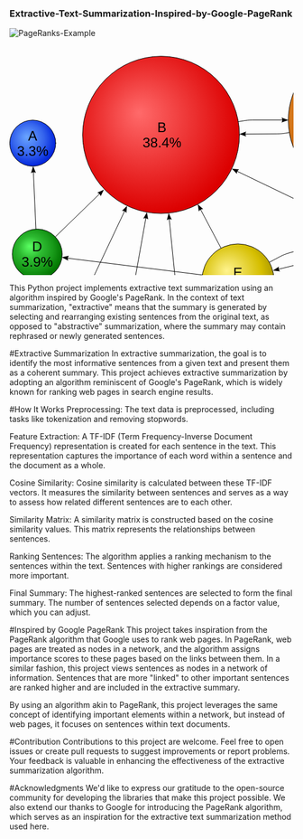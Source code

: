 ### Extractive-Text-Summarization-Inspired-by-Google-PageRank

![PageRanks-Example](https://github.com/saahil1801/Extractive-Text-Summarization-Inspired-by-Google-PageRank/assets/84408557/759b576a-a16b-4c6a-9a12-df85fb905037)<?xml version="1.0" encoding="UTF-8" standalone="no"?>
<!-- Created with Inkscape (http://www.inkscape.org/) -->
<svg
   xmlns:svg="http://www.w3.org/2000/svg"
   xmlns="http://www.w3.org/2000/svg"
   xmlns:xlink="http://www.w3.org/1999/xlink"
   version="1.0"
   width="758.289"
   height="610.82623"
   id="svg2">
  <defs
     id="defs4">
    <marker
       refX="0"
       refY="0"
       orient="auto"
       style="overflow:visible"
       id="Arrow2Lstart">
      <path
         d="M 8.7185878,4.0337352 L -2.2072895,0.016013256 L 8.7185884,-4.0017078 C 6.97309,-1.6296469 6.9831476,1.6157441 8.7185878,4.0337352 z "
         transform="matrix(1.1,0,0,1.1,1.1,0)"
         style="font-size:12px;fill-rule:evenodd;stroke-width:0.625;stroke-linejoin:round"
         id="path3495" />
    </marker>
    <marker
       refX="0"
       refY="0"
       orient="auto"
       style="overflow:visible"
       id="Arrow2Lend">
      <path
         d="M 8.7185878,4.0337352 L -2.2072895,0.016013256 L 8.7185884,-4.0017078 C 6.97309,-1.6296469 6.9831476,1.6157441 8.7185878,4.0337352 z "
         transform="matrix(-1.1,0,0,-1.1,-1.1,0)"
         style="font-size:12px;fill-rule:evenodd;stroke-width:0.625;stroke-linejoin:round"
         id="path3498" />
    </marker>
    <linearGradient
       id="linearGradient3349">
      <stop
         style="stop-color:#ffb26a;stop-opacity:1"
         offset="0"
         id="stop3351" />
      <stop
         style="stop-color:#e28a35;stop-opacity:1"
         offset="0.35802469"
         id="stop3355" />
      <stop
         style="stop-color:#d4761a;stop-opacity:1"
         offset="0.70477062"
         id="stop3357" />
      <stop
         style="stop-color:#c66200;stop-opacity:1"
         offset="1"
         id="stop3353" />
    </linearGradient>
    <linearGradient
       id="linearGradient3309">
      <stop
         style="stop-color:#5aff62;stop-opacity:1"
         offset="0"
         id="stop3311" />
      <stop
         style="stop-color:#2dba31;stop-opacity:1"
         offset="0.39197531"
         id="stop3337" />
      <stop
         style="stop-color:#179818;stop-opacity:1"
         offset="0.73727328"
         id="stop3339" />
      <stop
         style="stop-color:#017600;stop-opacity:1"
         offset="1"
         id="stop3313" />
    </linearGradient>
    <linearGradient
       id="linearGradient3293">
      <stop
         style="stop-color:#ff6a6a;stop-opacity:1"
         offset="0"
         id="stop3295" />
      <stop
         style="stop-color:#dc0000;stop-opacity:1"
         offset="1"
         id="stop3299" />
    </linearGradient>
    <linearGradient
       id="linearGradient3273">
      <stop
         style="stop-color:#6aa5ff;stop-opacity:1"
         offset="0"
         id="stop3275" />
      <stop
         style="stop-color:#3564ed;stop-opacity:1"
         offset="0.58333331"
         id="stop3281" />
      <stop
         style="stop-color:#0024dc;stop-opacity:1"
         offset="1"
         id="stop3279" />
    </linearGradient>
    <linearGradient
       id="linearGradient3247">
      <stop
         style="stop-color:#be6aff;stop-opacity:1"
         offset="0"
         id="stop3249" />
      <stop
         style="stop-color:#af35ed;stop-opacity:1"
         offset="0.68209875"
         id="stop3271" />
      <stop
         style="stop-color:#a000dc;stop-opacity:1"
         offset="1"
         id="stop3253" />
    </linearGradient>
    <linearGradient
       id="linearGradient3229">
      <stop
         style="stop-color:#fff38d;stop-opacity:1"
         offset="0"
         id="stop3231" />
      <stop
         style="stop-color:#d5be00;stop-opacity:1"
         offset="0.73148149"
         id="stop3237" />
      <stop
         style="stop-color:#ac9900;stop-opacity:1"
         offset="1"
         id="stop3233" />
    </linearGradient>
    <radialGradient
       cx="284.82056"
       cy="139.85422"
       r="133.98128"
       fx="268.84122"
       fy="158.243"
       id="radialGradient3235"
       xlink:href="#linearGradient3293"
       gradientUnits="userSpaceOnUse"
       gradientTransform="matrix(4.5240304e-8,1.1446844,-1.1276156,4.4565708e-8,422.77925,-204.00852)" />
    <radialGradient
       cx="264.09863"
       cy="124.46253"
       r="134.00912"
       fx="244.02435"
       fy="144.21851"
       id="radialGradient3245"
       xlink:href="#linearGradient3349"
       gradientUnits="userSpaceOnUse"
       gradientTransform="matrix(-4.6009785e-8,1.1293934,-1.134048,-4.6199407e-8,405.24513,-173.80872)" />
    <radialGradient
       cx="255.48665"
       cy="122.76755"
       r="135.00706"
       fx="234.57149"
       fy="136.03662"
       id="radialGradient3265"
       xlink:href="#linearGradient3309"
       gradientUnits="userSpaceOnUse"
       gradientTransform="matrix(0,1.138057,-1.1958962,0,402.3039,-167.99081)" />
    <radialGradient
       cx="255.48665"
       cy="122.76755"
       r="135.00706"
       fx="234.57149"
       fy="136.03662"
       id="radialGradient3269"
       xlink:href="#linearGradient3309"
       gradientUnits="userSpaceOnUse"
       gradientTransform="matrix(0,1.138057,-1.1958962,0,402.3039,-167.99081)" />
    <radialGradient
       cx="259.91226"
       cy="119.38439"
       r="134.54617"
       fx="248.89748"
       fy="136.7305"
       id="radialGradient3291"
       xlink:href="#linearGradient3229"
       gradientUnits="userSpaceOnUse"
       gradientTransform="matrix(0,1.1662539,-1.1637544,0,398.84637,-183.73929)" />
    <radialGradient
       cx="261.80862"
       cy="124.15582"
       r="135.13818"
       fx="244.07454"
       fy="136.66563"
       id="radialGradient3307"
       xlink:href="#linearGradient3273"
       gradientUnits="userSpaceOnUse"
       gradientTransform="matrix(0,1.1348428,-1.1491215,0,404.47875,-172.95581)" />
    <radialGradient
       cx="257.15976"
       cy="116.63189"
       r="135.85207"
       fx="239.72411"
       fy="130.60069"
       id="radialGradient3347"
       xlink:href="#linearGradient3247"
       gradientUnits="userSpaceOnUse"
       gradientTransform="matrix(0,1.184081,-1.182362,0,395.06087,-187.86609)" />
    <radialGradient
       cx="257.15976"
       cy="116.63189"
       r="135.85207"
       fx="239.72411"
       fy="130.60069"
       id="radialGradient3361"
       xlink:href="#linearGradient3247"
       gradientUnits="userSpaceOnUse"
       gradientTransform="matrix(0,1.184081,-1.182362,0,395.06087,-187.86609)" />
    <radialGradient
       cx="257.15976"
       cy="116.63189"
       r="135.85207"
       fx="239.72411"
       fy="130.60069"
       id="radialGradient3365"
       xlink:href="#linearGradient3247"
       gradientUnits="userSpaceOnUse"
       gradientTransform="matrix(0,1.184081,-1.182362,0,395.06087,-187.86609)" />
    <radialGradient
       cx="257.15976"
       cy="116.63189"
       r="135.85207"
       fx="239.72411"
       fy="130.60069"
       id="radialGradient3369"
       xlink:href="#linearGradient3247"
       gradientUnits="userSpaceOnUse"
       gradientTransform="matrix(0,1.184081,-1.182362,0,395.06087,-187.86609)" />
    <radialGradient
       cx="257.15976"
       cy="116.63189"
       r="135.85207"
       fx="239.72411"
       fy="130.60069"
       id="radialGradient3373"
       xlink:href="#linearGradient3247"
       gradientUnits="userSpaceOnUse"
       gradientTransform="matrix(0,1.184081,-1.182362,0,395.06087,-187.86609)" />
    <radialGradient
       cx="257.15976"
       cy="116.63189"
       r="135.85207"
       fx="239.72411"
       fy="130.60069"
       id="radialGradient3377"
       xlink:href="#linearGradient3349"
       gradientUnits="userSpaceOnUse"
       gradientTransform="matrix(0,1.184081,-1.182362,0,395.06087,-187.86609)" />
    <radialGradient
       cx="284.82056"
       cy="139.85422"
       r="133.98128"
       fx="268.84122"
       fy="160.48532"
       id="radialGradient3381"
       xlink:href="#linearGradient3229"
       gradientUnits="userSpaceOnUse"
       gradientTransform="matrix(4.5240304e-8,1.1446844,-1.1276156,4.4565708e-8,422.77925,-204.00852)" />
    <radialGradient
       cx="257.15976"
       cy="116.63189"
       r="135.85207"
       fx="239.72411"
       fy="130.60069"
       id="radialGradient3387"
       xlink:href="#linearGradient3349"
       gradientUnits="userSpaceOnUse"
       gradientTransform="matrix(0,1.184081,-1.182362,0,395.06087,-187.86609)" />
    <radialGradient
       cx="257.15976"
       cy="116.63189"
       r="135.85207"
       fx="239.72411"
       fy="130.60069"
       id="radialGradient3391"
       xlink:href="#linearGradient3349"
       gradientUnits="userSpaceOnUse"
       gradientTransform="matrix(0,1.184081,-1.182362,0,395.06087,-187.86609)" />
    <radialGradient
       cx="257.15976"
       cy="116.63189"
       r="135.85207"
       fx="239.72411"
       fy="130.60069"
       id="radialGradient3395"
       xlink:href="#linearGradient3349"
       gradientUnits="userSpaceOnUse"
       gradientTransform="matrix(0,1.184081,-1.182362,0,395.06087,-187.86609)" />
    <radialGradient
       cx="257.15976"
       cy="116.63189"
       r="135.85207"
       fx="239.72411"
       fy="130.60069"
       id="radialGradient3399"
       xlink:href="#linearGradient3349"
       gradientUnits="userSpaceOnUse"
       gradientTransform="matrix(0,1.184081,-1.182362,0,395.06087,-187.86609)" />
    <radialGradient
       cx="255.48665"
       cy="122.76755"
       r="135.00706"
       fx="234.57149"
       fy="136.03662"
       id="radialGradient3403"
       xlink:href="#linearGradient3247"
       gradientUnits="userSpaceOnUse"
       gradientTransform="matrix(0,1.138057,-1.1958962,0,402.3039,-167.99081)" />
    <radialGradient
       cx="264.09863"
       cy="124.46253"
       r="134.00912"
       fx="244.02435"
       fy="144.21851"
       id="radialGradient3407"
       xlink:href="#linearGradient3273"
       gradientUnits="userSpaceOnUse"
       gradientTransform="matrix(-4.6009785e-8,1.1293934,-1.134048,-4.6199407e-8,405.24513,-173.80872)" />
    <radialGradient
       cx="255.48665"
       cy="122.76755"
       r="135.00706"
       fx="234.57149"
       fy="136.03662"
       id="radialGradient3411"
       xlink:href="#linearGradient3247"
       gradientUnits="userSpaceOnUse"
       gradientTransform="matrix(0,1.138057,-1.1958962,0,402.3039,-167.99081)" />
    <radialGradient
       cx="261.80862"
       cy="124.15582"
       r="135.13818"
       fx="244.07454"
       fy="136.66563"
       id="radialGradient3415"
       xlink:href="#linearGradient3309"
       gradientUnits="userSpaceOnUse"
       gradientTransform="matrix(0,1.1348428,-1.1491215,0,404.47875,-172.95581)" />
    <radialGradient
       cx="259.91226"
       cy="119.38439"
       r="134.54617"
       fx="248.89748"
       fy="136.7305"
       id="radialGradient3423"
       xlink:href="#linearGradient3293"
       gradientUnits="userSpaceOnUse"
       gradientTransform="matrix(0,1.1662539,-1.1637544,0,398.84637,-183.73929)" />
    <radialGradient
       cx="257.15976"
       cy="116.63189"
       r="135.85207"
       fx="239.72411"
       fy="130.60069"
       id="radialGradient3991"
       xlink:href="#linearGradient3247"
       gradientUnits="userSpaceOnUse"
       gradientTransform="matrix(0,1.184081,-1.182362,0,395.06087,-187.86609)" />
  </defs>
  <g
     transform="translate(9.3270943,38.019965)"
     id="layer1">
    <path
       d="M 415.43549 141.40616 A 133.50146 133.50146 0 1 1  148.43256,141.40616 A 133.50146 133.50146 0 1 1  415.43549 141.40616 z"
       transform="matrix(1.0420872,0,0,1.0420872,-34.228477,-27.513081)"
       style="opacity:1;fill:url(#radialGradient3235);fill-opacity:1;fill-rule:evenodd;stroke:#000000;stroke-width:0.95961261;stroke-linecap:round;stroke-linejoin:round;stroke-miterlimit:4;stroke-dasharray:none;stroke-dashoffset:0;stroke-opacity:1"
       id="path2236" />
    <path
       d="M 415.43549 141.40616 A 133.50146 133.50146 0 1 1  148.43256,141.40616 A 133.50146 133.50146 0 1 1  415.43549 141.40616 z"
       transform="matrix(0.9848946,0,0,0.9848946,339.30173,-45.305255)"
       style="opacity:1;fill:url(#radialGradient3245);fill-opacity:1;fill-rule:evenodd;stroke:#000000;stroke-width:1.01533711;stroke-linecap:round;stroke-linejoin:round;stroke-miterlimit:4;stroke-dasharray:none;stroke-dashoffset:0;stroke-opacity:1"
       id="path3209" />
    <path
       d="M 415.43549 141.40616 A 133.50146 133.50146 0 1 1  148.43256,141.40616 A 133.50146 133.50146 0 1 1  415.43549 141.40616 z"
       transform="matrix(0.4785988,0,0,0.4785988,261.1922,309.13243)"
       style="opacity:1;fill:url(#radialGradient3291);fill-opacity:1;fill-rule:evenodd;stroke:#000000;stroke-width:2.08943272;stroke-linecap:round;stroke-linejoin:round;stroke-miterlimit:4;stroke-dasharray:none;stroke-dashoffset:0;stroke-opacity:1"
       id="path3211" />
    <path
       d="M 415.43549 141.40616 A 133.50146 133.50146 0 1 1  148.43256,141.40616 A 133.50146 133.50146 0 1 1  415.43549 141.40616 z"
       transform="matrix(0.3054893,0,0,0.3054893,-54.171652,91.386129)"
       style="opacity:1;fill:url(#radialGradient3307);fill-opacity:1;fill-rule:evenodd;stroke:#000000;stroke-width:3.27343702;stroke-linecap:round;stroke-linejoin:round;stroke-miterlimit:4;stroke-dasharray:none;stroke-dashoffset:0;stroke-opacity:1"
       id="path3215" />
    <path
       d="M 415.43549 141.40616 A 133.50146 133.50146 0 1 1  148.43256,141.40616 A 133.50146 133.50146 0 1 1  415.43549 141.40616 z"
       transform="matrix(0.3320931,0,0,0.3320931,526.01789,245.30336)"
       style="opacity:1;fill:url(#radialGradient3265);fill-opacity:1;fill-rule:evenodd;stroke:#000000;stroke-width:3.01120377;stroke-linecap:round;stroke-linejoin:round;stroke-miterlimit:4;stroke-dasharray:none;stroke-dashoffset:0;stroke-opacity:1"
       id="path3219" />
    <path
       d="M 415.43549 141.40616 A 133.50146 133.50146 0 1 1  148.43256,141.40616 A 133.50146 133.50146 0 1 1  415.43549 141.40616 z"
       transform="matrix(0.2127124,0,0,0.2127124,17.462513,474.30655)"
       style="opacity:1;fill:url(#radialGradient3347);fill-opacity:1;fill-rule:evenodd;stroke:#000000;stroke-width:4.70118332;stroke-linecap:round;stroke-linejoin:round;stroke-miterlimit:4;stroke-dasharray:none;stroke-dashoffset:0;stroke-opacity:1"
       id="path3221" />
    <path
       d="M 415.43549 141.40616 A 133.50146 133.50146 0 1 1  148.43256,141.40616 A 133.50146 133.50146 0 1 1  415.43549 141.40616 z"
       transform="matrix(0.3320931,0,0,0.3320931,-53.659533,283.94852)"
       style="opacity:1;fill:url(#radialGradient3269);fill-opacity:1;fill-rule:evenodd;stroke:#000000;stroke-width:3.01120377;stroke-linecap:round;stroke-linejoin:round;stroke-miterlimit:4;stroke-dasharray:none;stroke-dashoffset:0;stroke-opacity:1"
       id="path3267" />
    <path
       d="M 415.43549 141.40616 A 133.50146 133.50146 0 1 1  148.43256,141.40616 A 133.50146 133.50146 0 1 1  415.43549 141.40616 z"
       transform="matrix(0.2127124,0,0,0.2127124,125.4933,500.65552)"
       style="opacity:1;fill:url(#radialGradient3991);fill-opacity:1;fill-rule:evenodd;stroke:#000000;stroke-width:4.70118332;stroke-linecap:round;stroke-linejoin:round;stroke-miterlimit:4;stroke-dasharray:none;stroke-dashoffset:0;stroke-opacity:1"
       id="path3359" />
    <path
       d="M 415.43549 141.40616 A 133.50146 133.50146 0 1 1  148.43256,141.40616 A 133.50146 133.50146 0 1 1  415.43549 141.40616 z"
       transform="matrix(0.2127124,0,0,0.2127124,241.42878,513.83001)"
       style="opacity:1;fill:url(#radialGradient3365);fill-opacity:1;fill-rule:evenodd;stroke:#000000;stroke-width:4.70118332;stroke-linecap:round;stroke-linejoin:round;stroke-miterlimit:4;stroke-dasharray:none;stroke-dashoffset:0;stroke-opacity:1"
       id="path3363" />
    <path
       d="M 415.43549 141.40616 A 133.50146 133.50146 0 1 1  148.43256,141.40616 A 133.50146 133.50146 0 1 1  415.43549 141.40616 z"
       transform="matrix(0.2127124,0,0,0.2127124,456.61206,474.30655)"
       style="opacity:1;fill:url(#radialGradient3369);fill-opacity:1;fill-rule:evenodd;stroke:#000000;stroke-width:4.70118332;stroke-linecap:round;stroke-linejoin:round;stroke-miterlimit:4;stroke-dasharray:none;stroke-dashoffset:0;stroke-opacity:1"
       id="path3367" />
    <path
       d="M 415.43549 141.40616 A 133.50146 133.50146 0 1 1  148.43256,141.40616 A 133.50146 133.50146 0 1 1  415.43549 141.40616 z"
       transform="matrix(0.2127124,0,0,0.2127124,518.9713,406.67752)"
       style="opacity:1;fill:url(#radialGradient3373);fill-opacity:1;fill-rule:evenodd;stroke:#000000;stroke-width:4.70118332;stroke-linecap:round;stroke-linejoin:round;stroke-miterlimit:4;stroke-dasharray:none;stroke-dashoffset:0;stroke-opacity:1"
       id="path3371" />
    <path
       d="M 102.68236,500.31508 L 211.95242,269.69223"
       transform="translate(-13.928572,-21.423532)"
       style="fill:none;fill-rule:evenodd;stroke:#000000;stroke-width:1px;stroke-linecap:butt;stroke-linejoin:miter;stroke-opacity:1"
       id="path3383" />
    <path
       d="M 204.397,524.40452 L 248.1742,279.9818"
       transform="translate(-13.928572,-21.423532)"
       style="fill:none;fill-rule:evenodd;stroke:#000000;stroke-width:1px;stroke-linecap:butt;stroke-linejoin:miter;stroke-opacity:1"
       id="path3417" />
    <path
       d="M 312.74242,537.26661 L 287.18442,281.15417"
       transform="translate(-13.928572,-21.423532)"
       style="fill:none;fill-rule:evenodd;stroke:#000000;stroke-width:1px;stroke-linecap:butt;stroke-linejoin:miter;stroke-opacity:1"
       id="path3419" />
    <path
       d="M 328.18707,540.24315 L 376.5138,454.88099"
       transform="translate(-13.928572,-21.423532)"
       style="fill:none;fill-rule:evenodd;stroke:#000000;stroke-width:1px;stroke-linecap:butt;stroke-linejoin:miter;stroke-opacity:1"
       id="path3425" />
    <path
       d="M 342.6776,414.58263 L 208.22278,514.15796"
       style="fill:none;fill-rule:evenodd;stroke:#000000;stroke-width:1px;stroke-linecap:butt;stroke-linejoin:miter;stroke-opacity:1"
       id="path3427" />
    <path
       d="M 335.20505,399.92746 L 103.7347,493.66339"
       style="fill:none;fill-rule:evenodd;stroke:#000000;stroke-width:1px;stroke-linecap:butt;stroke-linejoin:miter;marker-start:none;stroke-opacity:1"
       id="path3434" />
    <path
       d="M 511.04867,505.3891 L 454.612,445.61887"
       transform="translate(-13.928572,-21.423532)"
       style="fill:none;fill-rule:evenodd;stroke:#000000;stroke-width:1px;stroke-linecap:butt;stroke-linejoin:miter;stroke-opacity:1"
       id="path3441" />
    <path
       d="M 565.95317,449.46299 L 472.49937,418.16268"
       transform="translate(-13.928572,-21.423532)"
       style="fill:none;fill-rule:evenodd;stroke:#000000;stroke-width:1px;stroke-linecap:butt;stroke-linejoin:miter;stroke-opacity:1"
       id="path3443" />
    <path
       d="M 593.51498,294.47483 L 400.50924,201.81565"
       transform="translate(-13.928572,-21.423532)"
       style="fill:none;fill-rule:evenodd;stroke:#000000;stroke-width:1px;stroke-linecap:butt;stroke-linejoin:miter;marker-end:none;stroke-opacity:1"
       id="path3445" />
    <path
       d="M 85.979095,321.71028 L 171.04776,239.36382"
       transform="translate(-13.928572,-21.423532)"
       style="fill:none;fill-rule:evenodd;stroke:#000000;stroke-width:1px;stroke-linecap:butt;stroke-linejoin:miter;stroke-opacity:1"
       id="path3447" />
    <path
       d="M 51.587471,308.52767 L 46.665047,198.26531"
       transform="translate(-13.928572,-21.423532)"
       style="fill:none;fill-rule:evenodd;stroke:#000000;stroke-width:1px;stroke-linecap:butt;stroke-linejoin:miter;stroke-opacity:1"
       id="path3449" />
    <path
       d="M 366.23532,320.70275 L 325.48974,243.94334"
       style="fill:none;fill-rule:evenodd;stroke:#000000;stroke-width:1px;stroke-linecap:butt;stroke-linejoin:miter;marker-start:none;marker-end:none;stroke-opacity:1"
       id="path3451" />
    <path
       d="M 582.64819,316.70656 L 560.85977,331.30705 C 554.64545,335.47128 548.94779,337.70621 539.52874,340.02811 L 459.46991,359.76354"
       style="fill:none;fill-rule:evenodd;stroke:#000000;stroke-width:1px;stroke-linecap:butt;stroke-linejoin:miter;stroke-opacity:1"
       id="path3460" />
    <path
       d="M 575.73794,304.21047 L 488.86119,328.29044 C 477.1472,331.53726 472.75396,334.18277 463.70269,339.02269 L 451.71778,345.43128"
       style="fill:none;fill-rule:evenodd;stroke:#000000;stroke-width:1px;stroke-linecap:butt;stroke-linejoin:miter;stroke-opacity:1"
       id="path3458" />
    <path
       d="M 400.95948,118.3756 L 464.95965,118.04655 C 472.45479,118.00802 476.49306,117.51338 481.05242,116.73679 L 487.38448,115.65825"
       style="fill:none;fill-rule:evenodd;stroke:#000000;stroke-width:1px;stroke-linecap:butt;stroke-linejoin:miter;stroke-opacity:1"
       id="path3466" />
    <path
       d="M 396.73246,96.522041 L 405.92763,95.011984 C 410.75233,94.219658 414.97643,93.633648 421.17625,93.633648 L 484.06056,93.633648"
       style="fill:none;fill-rule:evenodd;stroke:#000000;stroke-width:1px;stroke-linecap:butt;stroke-linejoin:miter;marker-end:none;stroke-opacity:1"
       id="path3468" />
    <path
       d="M 394.29768,189.0189 L 385.37585,179.83324 L 398.12314,181.05061 C 395.26295,182.57186 393.72788,185.79492 394.29768,189.0189 z "
       style="font-size:12px;fill-rule:evenodd;stroke-width:0.625;stroke-linejoin:round"
       id="path3680" />
    <path
       d="M 473.37011,89.196539 L 485.38858,93.616033 L 473.37011,98.035527 C 475.29016,95.42626 475.2791,91.856329 473.37011,89.196539 z "
       style="font-size:12px;fill-rule:evenodd;stroke-width:0.625;stroke-linejoin:round"
       id="path3695" />
    <path
       d="M 410.80437,122.75769 L 398.76334,118.40004 L 410.75892,113.91882 C 408.85232,116.53792 408.88173,120.10775 410.80437,122.75769 z "
       style="font-size:12px;fill-rule:evenodd;stroke-width:0.625;stroke-linejoin:round"
       id="path3712" />
    <path
       d="M 326.58289,255.4663 L 324.85153,242.7786 L 334.39012,251.32205 C 331.1852,250.84951 328.03716,252.53308 326.58289,255.4663 z "
       style="font-size:12px;fill-rule:evenodd;stroke-width:0.625;stroke-linejoin:round"
       id="path3724" />
    <path
       d="M 28.780558,187.71948 L 32.65965,175.51587 L 37.610751,187.32527 C 34.918449,185.5235 31.352564,185.69377 28.780558,187.71948 z "
       style="font-size:12px;fill-rule:evenodd;stroke-width:0.625;stroke-linejoin:round"
       id="path3736" />
    <path
       d="M 146.35192,222.18757 L 158.06113,217.00397 L 152.49958,228.53847 C 152.06437,225.32826 149.57347,222.77093 146.35192,222.18757 z "
       style="font-size:12px;fill-rule:evenodd;stroke-width:0.625;stroke-linejoin:round"
       id="path3748" />
    <path
       d="M 100.15985,358.54808 L 346.71991,389.2103"
       transform="translate(-13.928572,-21.423532)"
       style="fill:none;fill-rule:evenodd;stroke:#000000;stroke-width:1px;stroke-linecap:butt;stroke-linejoin:miter;stroke-opacity:1"
       id="path3752" />
    <path
       d="M 94.96408,342.41547 L 83.582893,336.54657 L 96.054895,333.64405 C 93.827516,335.99642 93.397932,339.54043 94.96408,342.41547 z "
       style="font-size:12px;fill-rule:evenodd;stroke-width:0.625;stroke-linejoin:round"
       id="path3762" />
    <path
       d="M 467.29861,404.18818 L 457.30594,396.18056 L 470.10577,395.8068 C 467.45646,397.67119 466.33318,401.05982 467.29861,404.18818 z "
       style="font-size:12px;fill-rule:evenodd;stroke-width:0.625;stroke-linejoin:round"
       id="path3776" />
    <path
       d="M 444.79666,435.01453 L 439.75888,423.24184 L 451.22342,428.94621 C 448.00805,429.34153 445.41998,431.80047 444.79666,435.01453 z "
       style="font-size:12px;fill-rule:evenodd;stroke-width:0.625;stroke-linejoin:round"
       id="path3788" />
    <path
       d="M 353.87619,439.74774 L 363.63918,431.46164 L 361.57015,444.09867 C 360.24403,441.14296 357.13111,439.39531 353.87619,439.74774 z "
       style="font-size:12px;fill-rule:evenodd;stroke-width:0.625;stroke-linejoin:round"
       id="path3800" />
    <path
       d="M 331.44585,417.37928 L 343.73433,413.77811 L 336.70634,424.48244 C 336.69643,421.24288 334.5629,418.38061 331.44585,417.37928 z "
       style="font-size:12px;fill-rule:evenodd;stroke-width:0.625;stroke-linejoin:round"
       id="path3812" />
    <path
       d="M 323.63079,399.82743 L 336.42936,399.41266 L 326.9485,408.02014 C 327.74877,404.88097 326.39854,401.57621 323.63079,399.82743 z "
       style="font-size:12px;fill-rule:evenodd;stroke-width:0.625;stroke-linejoin:round"
       id="path3824" />
    <path
       d="M 190.10935,254.38925 L 199.24579,245.41702 L 198.09856,258.17081 C 196.5616,255.31904 193.33015,253.80173 190.10935,254.38925 z "
       style="font-size:12px;fill-rule:evenodd;stroke-width:0.625;stroke-linejoin:round"
       id="path3836" />
    <path
       d="M 228.06583,267.93473 L 234.53528,256.88386 L 236.76632,269.4933 C 234.5365,267.14325 231.02055,266.52465 228.06583,267.93473 z "
       style="font-size:12px;fill-rule:evenodd;stroke-width:0.625;stroke-linejoin:round"
       id="path3848" />
    <path
       d="M 269.90222,270.80885 L 273.10645,258.41093 L 278.69752,269.93115 C 275.91049,268.27969 272.3593,268.64519 269.90222,270.80885 z "
       style="font-size:12px;fill-rule:evenodd;stroke-width:0.625;stroke-linejoin:round"
       id="path3871" />
    <path
       d="M 564.25073,302.79003 L 577.013,303.83878 L 566.61166,311.30788 C 567.765,308.28056 566.8008,304.84329 564.25073,302.79003 z "
       style="font-size:12px;fill-rule:evenodd;stroke-width:0.625;stroke-linejoin:round"
       id="path3886" />
    <path
       d="M 470.91164,361.51296 L 458.18471,360.0985 L 468.79606,352.93088 C 467.55634,355.92387 468.42153,359.38739 470.91164,361.51296 z "
       style="font-size:12px;fill-rule:evenodd;stroke-width:0.625;stroke-linejoin:round"
       id="path3901" />
    <text
       x="76.673607"
       y="512.97437"
       style="font-size:24.31262589px;font-style:normal;font-weight:normal;text-align:center;text-anchor:middle;fill:#000000;fill-opacity:1;stroke:none;stroke-width:1px;stroke-linecap:butt;stroke-linejoin:miter;stroke-opacity:1;font-family:Arial"
       id="text3905"
       xml:space="preserve"><tspan
         x="76.673607"
         y="512.97437"
         id="tspan3907">1.6%</tspan></text>
    <text
       x="578.18237"
       y="445.34531"
       style="font-size:24.31262589px;font-style:normal;font-weight:normal;text-align:center;text-anchor:middle;fill:#000000;fill-opacity:1;stroke:none;stroke-width:1px;stroke-linecap:butt;stroke-linejoin:miter;stroke-opacity:1;font-family:Arial"
       id="text3909"
       xml:space="preserve"><tspan
         x="578.18237"
         y="445.34531"
         id="tspan3911">1.6%</tspan></text>
    <text
       x="515.82318"
       y="512.97437"
       style="font-size:24.31262589px;font-style:normal;font-weight:normal;text-align:center;text-anchor:middle;fill:#000000;fill-opacity:1;stroke:none;stroke-width:1px;stroke-linecap:butt;stroke-linejoin:miter;stroke-opacity:1;font-family:Arial"
       id="text3913"
       xml:space="preserve"><tspan
         x="515.82318"
         y="512.97437"
         id="tspan3915">1.6%</tspan></text>
    <text
       x="300.63986"
       y="552.4978"
       style="font-size:24.31262589px;font-style:normal;font-weight:normal;text-align:center;text-anchor:middle;fill:#000000;fill-opacity:1;stroke:none;stroke-width:1px;stroke-linecap:butt;stroke-linejoin:miter;stroke-opacity:1;font-family:Arial"
       id="text3917"
       xml:space="preserve"><tspan
         x="300.63986"
         y="552.4978"
         id="tspan3919">1.6%</tspan></text>
    <text
       x="184.70439"
       y="539.3233"
       style="font-size:24.31262589px;font-style:normal;font-weight:normal;text-align:center;text-anchor:middle;fill:#000000;fill-opacity:1;stroke:none;stroke-width:1px;stroke-linecap:butt;stroke-linejoin:miter;stroke-opacity:1;font-family:Arial"
       id="text3921"
       xml:space="preserve"><tspan
         x="184.70439"
         y="539.3233"
         id="tspan3923">1.6%</tspan></text>
    <g
       transform="translate(0,0.5174147)"
       id="g3935">
      <text
         x="39.683895"
         y="325.39902"
         style="font-size:24.31262589px;font-style:normal;font-weight:normal;text-align:center;text-anchor:middle;fill:#000000;fill-opacity:1;stroke:none;stroke-width:1px;stroke-linecap:butt;stroke-linejoin:miter;stroke-opacity:1;font-family:Arial"
         id="text3927"
         xml:space="preserve"><tspan
           x="39.683895"
           y="325.39902"
           id="tspan3929">D</tspan></text>
      <text
         x="39.998489"
         y="352.47803"
         style="font-size:24.31262589px;font-style:normal;font-weight:normal;text-align:center;text-anchor:middle;fill:#000000;fill-opacity:1;stroke:none;stroke-width:1px;stroke-linecap:butt;stroke-linejoin:miter;stroke-opacity:1;font-family:Arial"
         id="text3931"
         xml:space="preserve"><tspan
           x="39.998489"
           y="352.47803"
           id="tspan3933">3.9%</tspan></text>
    </g>
    <g
       transform="translate(579.67742,-38.127745)"
       id="g3941">
      <text
         x="39.683895"
         y="325.39902"
         style="font-size:24.31262589px;font-style:normal;font-weight:normal;text-align:center;text-anchor:middle;fill:#000000;fill-opacity:1;stroke:none;stroke-width:1px;stroke-linecap:butt;stroke-linejoin:miter;stroke-opacity:1;font-family:Arial"
         id="text3943"
         xml:space="preserve"><tspan
           x="39.683895"
           y="325.39902"
           id="tspan3945">F</tspan></text>
      <text
         x="39.998489"
         y="352.47803"
         style="font-size:24.31262589px;font-style:normal;font-weight:normal;text-align:center;text-anchor:middle;fill:#000000;fill-opacity:1;stroke:none;stroke-width:1px;stroke-linecap:butt;stroke-linejoin:miter;stroke-opacity:1;font-family:Arial"
         id="text3947"
         xml:space="preserve"><tspan
           x="39.998489"
           y="352.47803"
           id="tspan3949">3.9%</tspan></text>
    </g>
    <g
       transform="translate(356.15667,46.418133)"
       id="g3951">
      <text
         x="39.683895"
         y="325.39902"
         style="font-size:24.31262589px;font-style:normal;font-weight:normal;text-align:center;text-anchor:middle;fill:#000000;fill-opacity:1;stroke:none;stroke-width:1px;stroke-linecap:butt;stroke-linejoin:miter;stroke-opacity:1;font-family:Arial"
         id="text3953"
         xml:space="preserve"><tspan
           x="39.683895"
           y="325.39902"
           id="tspan3955">E</tspan></text>
      <text
         x="39.998489"
         y="352.47803"
         style="font-size:24.31262589px;font-style:normal;font-weight:normal;text-align:center;text-anchor:middle;fill:#000000;fill-opacity:1;stroke:none;stroke-width:1px;stroke-linecap:butt;stroke-linejoin:miter;stroke-opacity:1;font-family:Arial"
         id="text3957"
         xml:space="preserve"><tspan
           x="39.998489"
           y="352.47803"
           id="tspan3959">8.1%</tspan></text>
    </g>
    <g
       transform="translate(577.00821,-236.42621)"
       id="g3961">
      <text
         x="39.683895"
         y="325.39902"
         style="font-size:24.31262589px;font-style:normal;font-weight:normal;text-align:center;text-anchor:middle;fill:#000000;fill-opacity:1;stroke:none;stroke-width:1px;stroke-linecap:butt;stroke-linejoin:miter;stroke-opacity:1;font-family:Arial"
         id="text3963"
         xml:space="preserve"><tspan
           x="39.683895"
           y="325.39902"
           id="tspan3965">C</tspan></text>
      <text
         x="39.998489"
         y="352.47803"
         style="font-size:24.31262589px;font-style:normal;font-weight:normal;text-align:center;text-anchor:middle;fill:#000000;fill-opacity:1;stroke:none;stroke-width:1px;stroke-linecap:butt;stroke-linejoin:miter;stroke-opacity:1;font-family:Arial"
         id="text3967"
         xml:space="preserve"><tspan
           x="39.998489"
           y="352.47803"
           id="tspan3969">34.3%</tspan></text>
    </g>
    <g
       transform="translate(221.31796,-210.54071)"
       id="g3971">
      <text
         x="39.683895"
         y="325.39902"
         style="font-size:24.31262589px;font-style:normal;font-weight:normal;text-align:center;text-anchor:middle;fill:#000000;fill-opacity:1;stroke:none;stroke-width:1px;stroke-linecap:butt;stroke-linejoin:miter;stroke-opacity:1;font-family:Arial"
         id="text3973"
         xml:space="preserve"><tspan
           x="39.683895"
           y="325.39902"
           id="tspan3975">B</tspan></text>
      <text
         x="39.998489"
         y="352.47803"
         style="font-size:24.31262589px;font-style:normal;font-weight:normal;text-align:center;text-anchor:middle;fill:#000000;fill-opacity:1;stroke:none;stroke-width:1px;stroke-linecap:butt;stroke-linejoin:miter;stroke-opacity:1;font-family:Arial"
         id="text3977"
         xml:space="preserve"><tspan
           x="39.998489"
           y="352.47803"
           id="tspan3979">38.4%</tspan></text>
    </g>
    <g
       transform="translate(-8.0126361,-195.80692)"
       id="g3981">
      <text
         x="39.683895"
         y="325.39902"
         style="font-size:24.31262589px;font-style:normal;font-weight:normal;text-align:center;text-anchor:middle;fill:#000000;fill-opacity:1;stroke:none;stroke-width:1px;stroke-linecap:butt;stroke-linejoin:miter;stroke-opacity:1;font-family:Arial"
         id="text3983"
         xml:space="preserve"><tspan
           x="39.683895"
           y="325.39902"
           id="tspan3985">A</tspan></text>
      <text
         x="39.998489"
         y="352.47803"
         style="font-size:24.31262589px;font-style:normal;font-weight:normal;text-align:center;text-anchor:middle;fill:#000000;fill-opacity:1;stroke:none;stroke-width:1px;stroke-linecap:butt;stroke-linejoin:miter;stroke-opacity:1;font-family:Arial"
         id="text3987"
         xml:space="preserve"><tspan
           x="39.998489"
           y="352.47803"
           id="tspan3989">3.3%</tspan></text>
    </g>
  </g>
</svg>




This Python project implements extractive text summarization using an algorithm inspired by Google's PageRank. In the context of text summarization, "extractive" means that the summary is generated by selecting and rearranging existing sentences from the original text, as opposed to "abstractive" summarization, where the summary may contain rephrased or newly generated sentences.

#Extractive Summarization
In extractive summarization, the goal is to identify the most informative sentences from a given text and present them as a coherent summary. This project achieves extractive summarization by adopting an algorithm reminiscent of Google's PageRank, which is widely known for ranking web pages in search engine results.

#How It Works
Preprocessing: The text data is preprocessed, including tasks like tokenization and removing stopwords.

Feature Extraction: A TF-IDF (Term Frequency-Inverse Document Frequency) representation is created for each sentence in the text. This representation captures the importance of each word within a sentence and the document as a whole.

Cosine Similarity: Cosine similarity is calculated between these TF-IDF vectors. It measures the similarity between sentences and serves as a way to assess how related different sentences are to each other.

Similarity Matrix: A similarity matrix is constructed based on the cosine similarity values. This matrix represents the relationships between sentences.

Ranking Sentences: The algorithm applies a ranking mechanism to the sentences within the text. Sentences with higher rankings are considered more important.

Final Summary: The highest-ranked sentences are selected to form the final summary. The number of sentences selected depends on a factor value, which you can adjust.

#Inspired by Google PageRank
This project takes inspiration from the PageRank algorithm that Google uses to rank web pages. In PageRank, web pages are treated as nodes in a network, and the algorithm assigns importance scores to these pages based on the links between them. In a similar fashion, this project views sentences as nodes in a network of information. Sentences that are more "linked" to other important sentences are ranked higher and are included in the extractive summary.

By using an algorithm akin to PageRank, this project leverages the same concept of identifying important elements within a network, but instead of web pages, it focuses on sentences within text documents.

#Contribution
Contributions to this project are welcome. Feel free to open issues or create pull requests to suggest improvements or report problems. Your feedback is valuable in enhancing the effectiveness of the extractive summarization algorithm.

#Acknowledgments
We'd like to express our gratitude to the open-source community for developing the libraries that make this project possible. We also extend our thanks to Google for introducing the PageRank algorithm, which serves as an inspiration for the extractive text summarization method used here.
